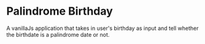 # Palindrome Birthday

A vanillaJs application that takes in user's birthday as input and tell whether the birthdate is a palindrome date or not.
